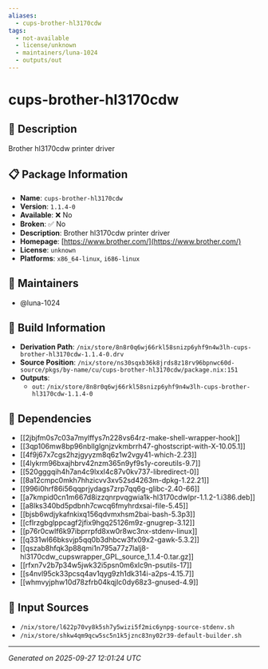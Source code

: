 ```yaml
---
aliases:
  - cups-brother-hl3170cdw
tags:
  - not-available
  - license/unknown
  - maintainers/luna-1024
  - outputs/out
---
```


# cups-brother-hl3170cdw

## 📝 Description

Brother hl3170cdw printer driver

## 📋 Package Information

- **Name**: `cups-brother-hl3170cdw`
- **Version**: `1.1.4-0`
- **Available**: ❌ No
- **Broken**: ✅ No
- **Description**: Brother hl3170cdw printer driver
- **Homepage**: [https://www.brother.com/](https://www.brother.com/)
- **License**: `unknown`
- **Platforms**: `x86_64-linux`, `i686-linux`
## 👥 Maintainers

- @luna-1024


## 🔧 Build Information

- **Derivation Path**: `/nix/store/8n8r0q6wj66rkl58snizp6yhf9n4w3lh-cups-brother-hl3170cdw-1.1.4-0.drv`
- **Source Position**: `/nix/store/ns30sqxb36k8jrds8z18rv96bpnwc60d-source/pkgs/by-name/cu/cups-brother-hl3170cdw/package.nix:151`
- **Outputs**:
  - `out`:  `/nix/store/8n8r0q6wj66rkl58snizp6yhf9n4w3lh-cups-brother-hl3170cdw-1.1.4-0`

## 🔗 Dependencies

- [[2jbjfm0s7c03a7mylffys7n228vs64rz-make-shell-wrapper-hook]]
- [[3qp106mw8bp96nbllglgnjzvkmbrrh47-ghostscript-with-X-10.05.1]]
- [[4f9j67x7cgs2hzjgyyzm8q6z1w2vgy41-which-2.23]]
- [[4lykrm96bxajhbrv42nzm365n9yf9s1y-coreutils-9.7]]
- [[520gggqih4h7an4c9lxxl4c87v0kv737-libredirect-0]]
- [[8a12cmpc0mkh7hhzicvv3xv52sd4263m-dpkg-1.22.21]]
- [[996i0hrf86i56qqprjydags7zrp7qq6g-glibc-2.40-66]]
- [[a7kmpid0cn1m667d8izzqnrpvqgwia1k-hl3170cdwlpr-1.1.2-1.i386.deb]]
- [[a8lks340bd5pdbnh7cwcq6fmyhrdxsai-file-5.45]]
- [[bjsb6wdjykafnkixq156qdvmxhsm2bai-bash-5.3p3]]
- [[cflrzgbglppcagf2jfix9hgq25126m9z-gnugrep-3.12]]
- [[p76r0cwlf6k97ibprrpfd8xw0r8wc3nx-stdenv-linux]]
- [[q331wl66bksvjp5qq0b3dhbcw3fx09x2-gawk-5.3.2]]
- [[qszab8hfqk3p88qmi1n795a77z7lalj8-hl3170cdw_cupswrapper_GPL_source_1.1.4-0.tar.gz]]
- [[rfxn7v2b7p34w5jwk32i5psn0m6xlc9n-psutils-17]]
- [[s4nvl95ck33pcsq4av1qyg9zh1dk314i-a2ps-4.15.7]]
- [[whmvyjphw10d78zfrb04kqjlc0dy68z3-gnused-4.9]]

## 📁 Input Sources

- `/nix/store/l622p70vy8k5sh7y5wizi5f2mic6ynpg-source-stdenv.sh`
- `/nix/store/shkw4qm9qcw5sc5n1k5jznc83ny02r39-default-builder.sh`

---
*Generated on 2025-09-27 12:01:24 UTC*
